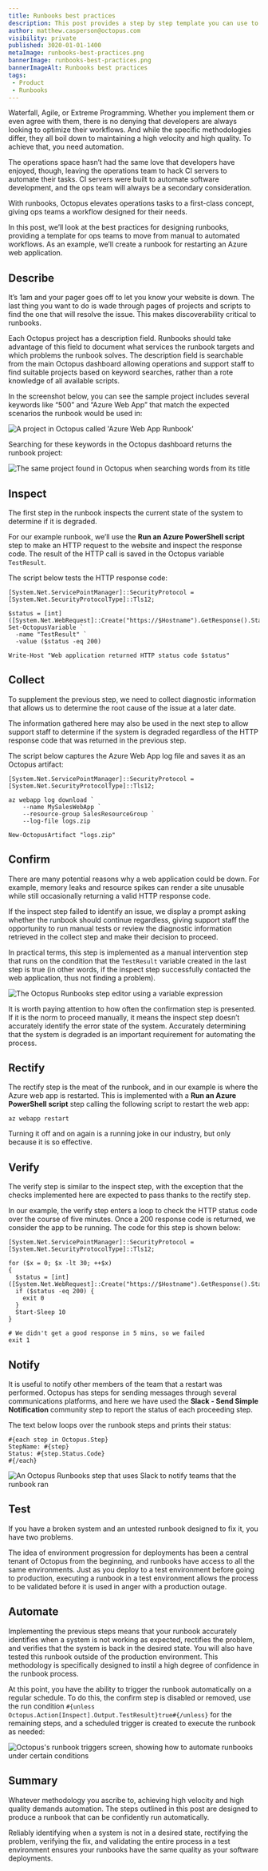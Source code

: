 ```yaml
---
title: Runbooks best practices
description: This post provides a step by step template you can use to generate high quality runbooks in Octopus
author: matthew.casperson@octopus.com
visibility: private
published: 3020-01-01-1400
metaImage: runbooks-best-practices.png
bannerImage: runbooks-best-practices.png
bannerImageAlt: Runbooks best practices
tags:
 - Product
 - Runbooks
---
```


Waterfall, Agile, or Extreme Programming. Whether you implement them or even agree with them, there is no denying that developers are always looking to optimize their workflows. And while the specific methodologies differ, they all boil down to maintaining a high velocity and high quality. To achieve that, you need automation.

The operations space hasn’t had the same love that developers have enjoyed, though, leaving the operations team to hack CI servers to automate their tasks. CI servers were built to automate software development, and the ops team will always be a secondary consideration.

With runbooks, Octopus elevates operations tasks to a first-class concept, giving ops teams a workflow designed for their needs.

In this post, we’ll look at the best practices for designing runbooks, providing a template for ops teams to move from manual to automated workflows. As an example, we’ll create a runbook for restarting an Azure web application.

## Describe

It’s 1am and your pager goes off to let you know your website is down. The last thing you want to do is wade through pages of projects and scripts to find the one that will resolve the issue. This makes discoverability critical to runbooks.

Each Octopus project has a description field. Runbooks should take advantage of this field to document what services the runbook targets and which problems the runbook solves. The description field is searchable from the main Octopus dashboard allowing operations and support staff to find suitable projects based on keyword searches, rather than a rote knowledge of all available scripts.

In the screenshot below, you can see the sample project includes several keywords like “500” and “Azure Web App” that match the expected scenarios the runbook would be used in:

![A project in Octopus called 'Azure Web App Runbook'](description.png "width=500")

Searching for these keywords in the Octopus dashboard returns the runbook project:

![The same project found in Octopus when searching words from its title](search.png "width=500")

## Inspect

The first step in the runbook inspects the current state of the system to determine if it is degraded.

For our example runbook, we’ll use the **Run an Azure PowerShell script** step to make an HTTP request to the website and inspect the response code. The result of the HTTP call is saved in the Octopus variable `TestResult`.

The script below tests the HTTP response code:

```
[System.Net.ServicePointManager]::SecurityProtocol = [System.Net.SecurityProtocolType]::Tls12;

$status = [int]([System.Net.WebRequest]::Create("https://$Hostname").GetResponse().StatusCode)
Set-OctopusVariable `
  -name "TestResult" `
  -value ($status -eq 200)

Write-Host "Web application returned HTTP status code $status"
```

## Collect

To supplement the previous step, we need to collect diagnostic information that allows us to determine the root cause of the issue at a later date.

The information gathered here may also be used in the next step to allow support staff to determine if the system is degraded regardless of the HTTP response code that was returned in the previous step.

The script below captures the Azure Web App log file and saves it as an Octopus artifact:

```
[System.Net.ServicePointManager]::SecurityProtocol = [System.Net.SecurityProtocolType]::Tls12;

az webapp log download `
    --name MySalesWebApp `
    --resource-group SalesResourceGroup `
    --log-file logs.zip

New-OctopusArtifact "logs.zip"
```

## Confirm

There are many potential reasons why a web application could be down. For example, memory leaks and resource spikes can render a site unusable while still occasionally returning a valid HTTP response code.

If the inspect step failed to identify an issue, we display a prompt asking whether the runbook should continue regardless, giving support staff the opportunity to run manual tests or review the diagnostic information retrieved in the collect step and make their decision to proceed.

In practical terms, this step is implemented as a manual intervention step that runs on the condition that the `TestResult` variable created in the last step is true (in other words, if the inspect step successfully contacted the web application, thus not finding a problem).

![The Octopus Runbooks step editor using a variable expression](confirm.png "width=500")

It is worth paying attention to how often the confirmation step is presented. If it is the norm to proceed manually, it means the inspect step doesn’t accurately identify the error state of the system. Accurately determining that the system is degraded is an important requirement for automating the process.

## Rectify

The rectify step is the meat of the runbook, and in our example is where the Azure web app is restarted. This is implemented with a **Run an Azure PowerShell script** step calling the following script to restart the web app:

```
az webapp restart
```

Turning it off and on again is a running joke in our industry, but only because it is so effective.

## Verify

The verify step is similar to the inspect step, with the exception that the checks implemented here are expected to pass thanks to the rectify step.

In our example, the verify step enters a loop to check the HTTP status code over the course of five minutes. Once a 200 response code is returned, we consider the app to be running. The code for this step is shown below:

```
[System.Net.ServicePointManager]::SecurityProtocol = [System.Net.SecurityProtocolType]::Tls12;

for ($x = 0; $x -lt 30; ++$x)
{
  $status = [int]([System.Net.WebRequest]::Create("https://$Hostname").GetResponse().StatusCode)
  if ($status -eq 200) {
    exit 0
  }
  Start-Sleep 10
}

# We didn't get a good response in 5 mins, so we failed
exit 1
```

## Notify

It is useful to notify other members of the team that a restart was performed. Octopus has steps for sending messages through several communications platforms, and here we have used the **Slack - Send Simple Notification** community step to report the status of each proceeding step.

The text below loops over the runbook steps and prints their status:

```
#{each step in Octopus.Step}
StepName: #{step}
Status: #{step.Status.Code}
#{/each}
```

![An Octopus Runbooks step that uses Slack to notify teams that the runbook ran](notify.png "width=500")

## Test

If you have a broken system and an untested runbook designed to fix it, you have two problems.

The idea of environment progression for deployments has been a central tenant of Octopus from the beginning, and runbooks have access to all the same environments. Just as you deploy to a test environment before going to production, executing a runbook in a test environment allows the process to be validated before it is used in anger with a production outage.

## Automate

Implementing the previous steps means that your runbook accurately identifies when a system is not working as expected, rectifies the problem, and verifies that the system is back in the desired state. You will also have tested this runbook outside of the production environment. This methodology is specifically designed to instil a high degree of confidence in the runbook process.

At this point, you have the ability to trigger the runbook automatically on a regular schedule. To do this, the confirm step is disabled or removed, use the run condition `#{unless Octopus.Action[Inspect].Output.TestResult}true#{/unless}` for the remaining steps, and a scheduled trigger is created to execute the runbook as needed:

![Octopus's runbook triggers screen, showing how to automate runbooks under certain conditions](triggers.png "width=500")

## Summary

Whatever methodology you ascribe to, achieving high velocity and high quality demands automation. The steps outlined in this post are designed to produce a runbook that can be confidently run automatically.

Reliably identifying when a system is not in a desired state, rectifying the problem, verifying the fix, and validating the entire process in a test environment ensures your runbooks have the same quality as your software deployments.